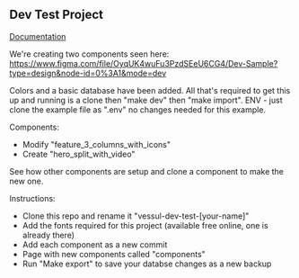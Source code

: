 ## Dev Test Project

[Documentation](https://docs.webchaos.dev/)

We're creating two components seen here: 
https://www.figma.com/file/OyqUK4wuFu3PzdSEeU6CG4/Dev-Sample?type=design&node-id=0%3A1&mode=dev

Colors and a basic database have been added. All that's required to get this up and running is a clone then "make dev" then "make import". ENV - just clone the example file as ".env" no changes needed for this example.

Components: 
- Modify "feature_3_columns_with_icons"
- Create "hero_split_with_video"

See how other components are setup and clone a component to make the new one.

Instructions: 
- Clone this repo and rename it "vessul-dev-test-[your-name]"
- Add the fonts required for this project (available free online, one is already there)
- Add each component as a new commit
- Page with new components called "components"
- Run "Make export" to save your databse changes as a new backup

